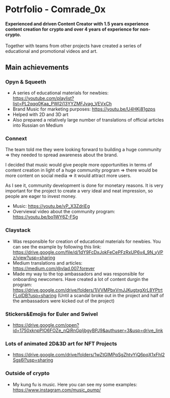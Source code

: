# Potrfolio - Comrade_0x

#### Experienced and driven Content Creator with 1.5 years experience content creation for crypto and over 4 years of experience for non-crypto.
 Together with teams from other projects have created a series of educational and promotional videos and art.

## Main achievements 

### Opyn & Squeeth

- A series of educational materials for newbies: https://youtube.com/playlist?list=PL2qqq0Kaa_PWl2i13YYZMFJvag_VEVxCh
- Brand Music for marketing purposes: https://youtu.be/U4HKj81gzps
- Helped with 2D and 3D art
- Also prepared a relatively large number of translations of official articles into Russian on Medium

### Connext

The team told me they were looking forward to building a huge community => they needed to spread awareness about the brand.

I decided that music would give people more opportunities in terms of content creation in light of a huge community program => there would be more content on social media => it would attract more users.

As I see it, community development is done for monetary reasons. It is very important for the project to create a very ideal and neat impression, so people are eager to invest money.

- Music: https://youtu.be/vP_X3ZdriEg
- Overviewal video about the community program: https://youtu.be/bo1WY6Z-FSg

### Claystack

- Was responsible for creation of educational materials for newbies. You can see the example by following this link: https://drive.google.com/file/d/1dY9FcDxJokFeCePFzRxUP6v4_9N_yVPz/view?usp=sharing
- Medium translations and articles: https://medium.com/@vlad.007.forever
- Made my way to the top ambassadors and was responsible for onboarding newcomers. Have created a lot of content durgin the program: https://drive.google.com/drive/folders/1jVVMPbxVmJJKugtxgXrL8YPtrtFLoIDB?usp=sharing
(Until a scandal broke out in the project and half of the ambassadors were kicked out of the project)


### Stickers&Emojis for Euler and Swivel

- https://drive.google.com/open?id=1750xknpPIO6FOZe_nQiRnGpljbgyBPJ9&authuser=3&usp=drive_link

### Lots of animated 2D&3D art for NFT Projects

- https://drive.google.com/drive/folders/1wZtGlMPqSgZhtvYjQ6pqX1xFhl2Sgs6l?usp=sharing

### Outside of crypto 
- My kung fu is music. Here you can see my some examples: https://www.instagram.com/music_pump/

